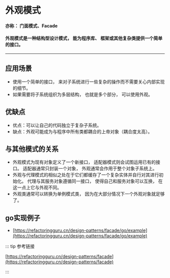 # 外观模式
#### 亦称： 门面模式、Facade
#### 外观模式是一种结构型设计模式， 能为程序库、 框架或其他复杂类提供一个简单的接口。
---

## 应用场景
* 使用一个简单的接口， 来对子系统进行一些复杂的操作而不需要关心内部实现的细节。
* 如果需要将子系统组织为多层结构， 也就是多个部分， 可以使用外观。

## 优缺点
* 优点：可以让自己的代码独立于复杂子系统。
* 缺点：外观可能成为与程序中所有类都耦合的上帝对象（耦合度太高）。

## 与其他模式的关系
* 外观模式为现有对象定义了一个新接口， 适配器模式则会试图运用已有的接口。 适配器通常只封装一个对象， 外观通常会作用于整个对象子系统上。
* 外观与代理模式的相似之处在于它们都缓存了一个复杂实体并自行对其进行初始化。 代理与其服务对象遵循同一接口，
使得自己和服务对象可以互换， 在这一点上它与外观不同。
* 外观类通常可以转换为单例模式类， 因为在大部分情况下一个外观对象就足够了。

## go实现例子
* [https://refactoringguru.cn/design-patterns/facade/go/example](https://refactoringguru.cn/design-patterns/facade/go/example)

::: tip 参考链接

[https://refactoringguru.cn/design-patterns/facade](https://refactoringguru.cn/design-patterns/facade)

:::
